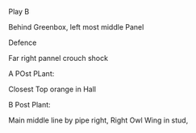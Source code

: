 Play B

Behind Greenbox, left most middle Panel

Defence

Far right pannel crouch shock 


A POst PLant:

Closest Top orange in Hall

B Post Plant:

Main middle line by pipe right, Right Owl Wing in stud, 
